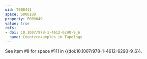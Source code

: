```yaml
---
uid: T000411
space: S000108
property: P000049
value: true
refs:
- doi: 10.1007/978-1-4612-6290-9_6
  name: Counterexamples in Topology
---
```


See item #8 for space #111 in {{doi:10.1007/978-1-4612-6290-9_6}}.
